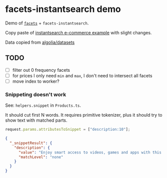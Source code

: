 # facets-instantsearch demo

Demo of [`facets`](https://github.com/stereobooster/facets) + `facets-instantsearch`.

Copy paste of [instantsearch e-commerce example](https://github.com/algolia/instantsearch/tree/master/examples/js/e-commerce) with slight changes.

Data copied from [algolia/datasets](https://github.com/algolia/datasets/tree/master/ecommerce.)

## TODO

- [ ] filter out 0 frequency facets
- [ ] for prices I only need `min` and `max`, I don't need to intersect all facets
- [ ] move index to worker?

### Snippeting doesn't work

See: `helpers.snippet` in `Products.ts`.

It should cut first N words. It requires primitive tokenizer, plus it should try to show text with matched parts.

```js
request.params.attributesToSnippet = ["description:10"];
```

```json
{
  "_snippetResult": {
    "description": {
      "value": "Enjoy smart access to videos, games and apps with this …",
      "matchLevel": "none"
    }
  }
}
```
